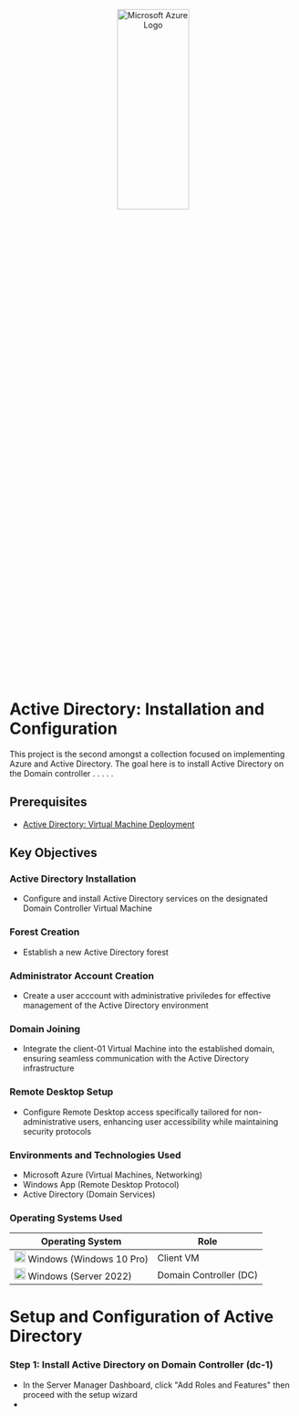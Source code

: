 <p align="center">
<img src="https://github.com/user-attachments/assets/ea8315b8-28f8-4d0a-a370-917bdc1c56f3" height="30%" width="50%" alt="Microsoft Azure Logo"/>
</p>

<h1>Active Directory: Installation and Configuration</h1>

<p> 
This project is the second amongst a collection focused on implementing Azure and Active Directory.
The goal here is to install Active Directory on the Domain controller 
  .
  .
  .
  .
  .
</p>

<h2>Prerequisites</h2>

- <a href="https://github.com/itsrubenclarke/active-directory-vm-deployment"> Active Directory: Virtual Machine Deployment </a>


<h2>Key Objectives</h2>
<p>
  <h3>Active Directory Installation</h3>
  
  -  Configure and install Active Directory services on the designated Domain Controller Virtual Machine
</p>

<p>
  <h3>Forest Creation</h3>
  
  - Establish a new Active Directory forest
</p>

<p>
  <h3>Administrator Account Creation</h3>

  - Create a user acccount with administrative priviledes for effective management of the Active Directory environment
</p>

<p>
  <h3>Domain Joining</h3>

  - Integrate the client-01 Virtual Machine into the established domain, ensuring seamless communication with the Active Directory infrastructure
</p>

<p>
  <h3>Remote Desktop Setup</h3>

  - Configure Remote Desktop access specifically tailored for non-administrative users, enhancing user accessibility while maintaining security protocols
</p>


<h3>Environments and Technologies Used</h3>

- Microsoft Azure (Virtual Machines, Networking)
- Windows App (Remote Desktop Protocol)
- Active Directory (Domain Services)


<p>
  <h3>Operating Systems Used</h3>
</p>

| **Operating System**        | **Role**               
|----------------------------|------------------------|
| <img alt= "windows logo" src="https://i.imgur.com/KcrV0u6.png" width="20"> Windows (Windows 10 Pro) | Client VM |
| <img alt= "Windows logo" src="https://i.imgur.com/KcrV0u6.png" width="20"> Windows (Server 2022) | Domain Controller (DC)             |


<h1>Setup and Configuration of Active Directory</h1></p>

<h3>Step 1: Install Active Directory on Domain Controller (dc-1)</h3>

- In the Server Manager Dashboard, click "Add Roles and Features" then proceed with the setup wizard
- 










